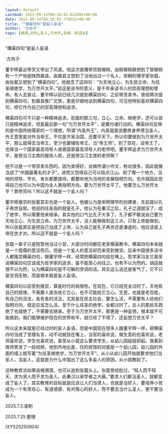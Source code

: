 ```yaml
---
layout: default
Lastmod: 2025-09-14T00:20:03.622882+00:00
date: 2025-09-14T00:20:02.778552+00:00
title: "“横渠四句”是妄人妄语"
author: "方舟子"
tags: [横渠,四句,妄人,万世开,张载，新语丝]
---
```


“横渠四句”是妄人妄语

·方舟子·

董宇辉最近带货又带出了风波。他这次直播带货猕猴桃，由猕猴桃联想到了猕猴桃有一个产地是陕西眉县，由眉县又想到了当地出过一个名人，宋朝的理学家张载，由张载又想到了“横渠四句”。他就念了这四句：“为天地立心，为生民立命，为往圣继绝学，为万世开太平。”说这是读书的意义，是千年来读书人的崇高理想和使命。有人去查过，董宇辉以前已经几次提到横渠四句，之前带货卖书，曾经两次提到横渠四句，到眉县推广文旅，更是仔细地谈到横渠四句，可见他特别喜欢横渠四句，把它作为自己的崇高理想和追求。

横渠四句可不只是一种精神追求。前面的那三句，立心、立命、继绝学，还可以说只是精神追求，但是最后那一句“为万世开太平”，是要付诸行动的。横渠四句反映的是中国传统儒家的一个理想，所谓“内圣外王”，内圣就是说要修身养德当圣人，外王意思是对外当帝王，不仅是齐家治国，还要平天下。所以你要做到为万世开太平，那么就得去当帝王，至少也要辅佐帝王，当“帝王师”。到了现在，没帝王了，也得当一个国家最高领导人或者国家最高领导人的老师吧。董宇辉追求为万世开太平，是想当习主席的接班人呢，还是想当习主席的老师啊？

他不过是一个带货卖东西的，因为卖得好，会做所谓小作文，粉丝很多，因此就被当成了“中国最著名的才子”，进而又觉得自己可以指点江山。到了哪一个地方，当地的领导，市长、省长都要接待，都要听他为当地的发展指明方向，也许就因此觉得自己也可以为中国为全人类指明方向，要为万世开太平了。他要怎么万世开太平？靠带货吗？所以这不就是一个妄人吗？

董宇辉推崇的张载其实也是一个妄人。他被认为是宋明理学的创建者，生前就以孔子再世自居。他说的往圣指的就是孔子。他认为在秦汉之后，孔子之道就没了，成了绝学，所以需要他来继承。其实他的口气比孔子大多了。孔子都不敢说自己要为天地立心、为生民立命、为万世开太平，没人能够做到这三点，只有上帝能做到，所以张载其实是把自己当成了上帝，认为自己是孔子再世还是谦虚的，他应该是上帝在世才对。所以这不就是一个妄人吗？

张载一辈子只是短暂地当过小官，大部分时间都在老家横渠教书，横渠四句本来就是一个腐儒的意淫而已。但是一个妄人的意淫却历来受到推崇。后来中国很多读书人都推崇横渠四句，跟董宇辉一样，经常把横渠四句挂在嘴上。哲学家冯友兰甚至说横渠四句应该成为哲学家的追求，虽不能至心向往之。也有不以为然的。胡适就很不以为然，认为横渠四句是不可解的空洞的话。其实这么说还是客气了，它不只是空洞无物，而是根本就是妄人妄语。

横渠四句以前受到推崇，算是时代的局限性。在现在，它已经完全过时了。天地有自己的规律，不需要人类去给它立心，也不可能给它立心。生民，也就是老百姓，有自己的活法，各有各的活法，尤其是在民主社会，要怎么活，不需要有人给他们指明方向，规定应该怎么活。至于什么往圣的绝学，全都过时了。古人的那些东西绝了也就绝了，不需要去继承。至于为万世开太平，那更是一种妄想，根本就不可能做到。我们能够维护现在的世界和平，就已经了不得了，还妄想万世太平？

所以这本来就是已经过时的妄人妄语，但是中国现在很多人跟董宇辉一样，把横渠四句当成了至理名言，动不动就挂在嘴上。当官的喜欢说，做生意的也喜欢说，老师喜欢说，学生也喜欢说，甚至从小就这么要求学生，从幼儿园娃娃抓起。我看到唐师曾发了一段视频，他到外地出差，住的宾馆的对面是一个幼儿园，幼儿园的外面的墙上就写着“为往圣继绝学，为万世开太平”。从小从幼儿园开始就要求他们当圣人，当妄人，这就是为什么中国出了这么多妄人的原因，从小就教起了。

这种教育法如果追根溯源，也可以追到张载头上。张载曾经批过，“知人而不知天，求为贤人而不求为圣人，此秦汉以来学者之大蔽。”要求人们都当圣人，就都变成了妄人了。其实教育的目标就是应该让人们当贤人，也就是当好人，要培养小孩成为一个有责任心、有道德感、有共情心的好人，而不要去当什么圣人，更不要当妄人。

2025.7.3.录制

2025.7.25.整理

(XYS20250904)

